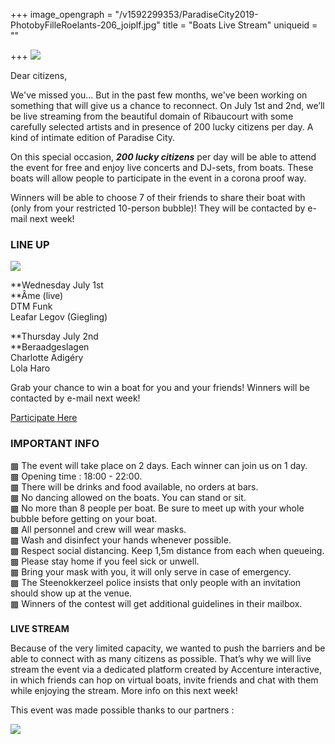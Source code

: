 +++
image_opengraph = "/v1592299353/ParadiseCity2019-PhotobyFilleRoelants-206_joiplf.jpg"
title = "Boats Live Stream"
uniqueid = ""

+++
![](https://res.cloudinary.com/dxswtxauo/image/upload/w_1000/f_auto/v1592299353/ParadiseCity2019-PhotobyFilleRoelants-206_joiplf.jpg)

Dear citizens,

We've missed you... But in the past few months, we've been working on something that will give us a chance to reconnect. On July 1st and 2nd, we’ll be live streaming from the beautiful domain of Ribaucourt with some carefully selected artists and in presence of 200 lucky citizens per day. A kind of intimate edition of Paradise City.

On this special occasion, **_200 lucky citizens_** per day will be able to attend the event for free and enjoy live concerts and DJ-sets, from boats. These boats will allow people to participate in the event in a corona proof way.

Winners will be able to choose 7 of their friends to share their boat with (only from your restricted 10-person bubble)! They will be contacted by e-mail next week!

### LINE UP

![](https://res.cloudinary.com/dxswtxauo/image/upload/w_1000/f_auto/v1592482849/artistsboats_qwzc0k.jpg)

**Wednesday July 1st  
**Âme (live)  
DTM Funk  
Leafar Legov (Giegling)

**Thursday July 2nd  
**Beraadgeslagen  
Charlotte Adigéry  
Lola Haro

Grab your chance to win a boat for you and your friends! Winners will be contacted by e-mail next week!

<a class="btn" href="www.paradisecity.be/boatsregistration"> Participate Here </a>

### **IMPORTANT INFO**

▩ The event will take place on 2 days. Each winner can join us on 1 day.  
▩ Opening time : 18:00 - 22:00.  
▩ There will be drinks and food available, no orders at bars.  
▩ No dancing allowed on the boats. You can stand or sit.  
▩ No more than 8 people per boat. Be sure to meet up with your whole bubble before getting on your boat.  
▩ All personnel and crew will wear masks.  
▩ Wash and disinfect your hands whenever possible.  
▩ Respect social distancing. Keep 1,5m distance from each when queueing.  
▩ Please stay home if you feel sick or unwell.  
▩ Bring your mask with you, it will only serve in case of emergency.  
▩ The Steenokkerzeel police insists that only people with an invitation should show up at the venue.  
▩ Winners of the contest will get additional guidelines in their mailbox.

### 

**LIVE STREAM**

Because of the very limited capacity, we wanted to push the barriers and be able to connect with as many citizens as possible. That’s why we will live stream the event via a dedicated platform created by Accenture interactive, in which friends can hop on virtual boats, invite friends and chat with them while enjoying the stream. More info on this next week!

This event was made possible thanks to our partners :

![](https://res.cloudinary.com/dxswtxauo/image/upload/w_1000/f_auto/v1592473352/logopartnerslivestream_wnoyza.png)